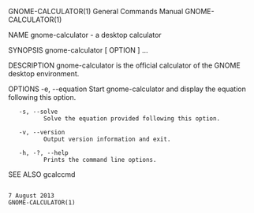 GNOME-CALCULATOR(1)                                                                      General Commands Manual                                                                      GNOME-CALCULATOR(1)

NAME
       gnome-calculator - a desktop calculator

SYNOPSIS
       gnome-calculator [ OPTION ] ...

DESCRIPTION
       gnome-calculator is the official calculator of the GNOME desktop environment.

OPTIONS
       -e, --equation
              Start gnome-calculator and display the equation following this option.

       -s, --solve
              Solve the equation provided following this option.

       -v, --version
              Output version information and exit.

       -h, -?, --help
              Prints the command line options.

SEE ALSO
       gcalccmd

                                                                                              7 August 2013                                                                           GNOME-CALCULATOR(1)
